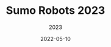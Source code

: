 ---
title: Sumo Robots 2023
date: 2022-05-10
subtitle: 2023
link: https://msmcs-robotics.github.io/blog/post/sumo_robot_competition_2023/
image: https://hackster.imgix.net/uploads/attachments/1098876/1_2k3r7ymva8yjdwkvtu1llg_qkOzshWz30.png
---